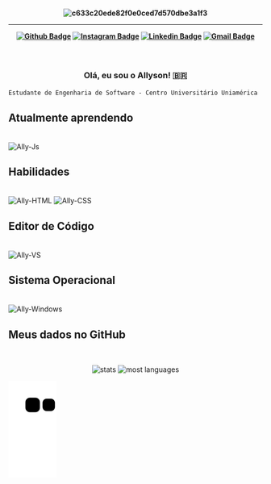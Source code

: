 <h4 align="center">
 
![c633c20ede82f0e0ced7d570dbe3a1f3](https://user-images.githubusercontent.com/70382532/138322189-2db8df52-9dcb-40a0-88a8-c365466bd33d.gif)

<hr>
 
[![Github Badge](https://img.shields.io/badge/-Facebook-blue?style=for-the-badge&logo=Facebook&logoColor=white&link=https://github.com/allyjandrey)](https://www.facebook.com/profile.php?id=100008966856144)
[![Instagram Badge](https://img.shields.io/badge/Instagram-%23E4405F.svg?style=for-the-badge&logo=Instagram&logoColor=white&link=https://github.com/allyjandrey)](https://www.instagram.com/allyjandrey/)
[![Linkedin Badge](https://img.shields.io/badge/-Linkedin-blue?style=for-the-badge&logo=Linkedin&logoColor=white&link=https://github.com/allyjandrey)](https://www.linkedin.com/in/allyson-menezes-jandrey-a295a8225/)
 [![Gmail Badge](https://img.shields.io/badge/Gmail-D14836?style=for-the-badge&logo=gmail&logoColor=white&link=https://github.com/allyjandrey)](mailto:contatoallyjandrey@gmail.com)

 <h3 align="center">  <br>

Olá, eu sou o Allyson! 🇧🇷
<br>

</h3>

```
Estudante de Engenharia de Software - Centro Universitário Uniamérica 
```

 ## Atualmente aprendendo
  <div style="display: inline_block"><br>
  <img align="center" alt="Ally-Js" src="https://img.shields.io/badge/JavaScript-F7DF1E?style=for-the-badge&logo=javascript&logoColor=black">
 
  ## Habilidades
   <br>
  <img align="center" alt="Ally-HTML" src="https://img.shields.io/badge/HTML5-E34F26?style=for-the-badge&logo=html5&logoColor=white">
  <img align="center" alt="Ally-CSS" src="https://img.shields.io/badge/CSS3-1572B6?style=for-the-badge&logo=css3&logoColor=white">
 
 ## Editor de Código
   <br>
 <img align="center" alt="Ally-VS" src="https://img.shields.io/badge/Visual%20Studio%20Code-0078d7.svg?style=for-the-badge&logo=visual-studio-code&logoColor=white">
 
  ## Sistema Operacional
   <br>
  <img align="center" alt="Ally-Windows" src="https://img.shields.io/badge/Windows-017AD7?style=for-the-badge&logo=windows&logoColor=white">
 
 ## Meus dados no GitHub
 <br>
 <p align="center">
<img width="530em" src="https://github-readme-stats.vercel.app/api?username=allyjandrey&show_icons=true&theme=aura" alt="stats"/>
<img width="530em" src="https://github-readme-stats.vercel.app/api/top-langs/?username=allyjandrey&layout=compact&theme=aura" alt="most languages"/>
</p>
 
  ![Snake animation](https://github.com/Sunyko/Sunyko/blob/output/github-contribution-grid-snake.svg)
  
  </div>
